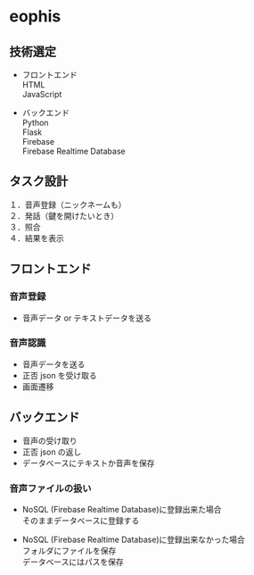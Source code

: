 # eophis

## 技術選定

- フロントエンド  
   HTML  
   JavaScript

- バックエンド  
   Python  
   Flask  
   Firebase  
   Firebase Realtime Database

## タスク設計

１．音声登録（ニックネームも）  
２．発話（鍵を開けたいとき）  
３．照合  
４．結果を表示

## フロントエンド

### 音声登録

- 音声データ or テキストデータを送る

### 音声認識

- 音声データを送る
- 正否 json を受け取る
- 画面遷移

## バックエンド

- 音声の受け取り
- 正否 json の返し
- データベースにテキストか音声を保存

### 音声ファイルの扱い

- NoSQL (Firebase Realtime Database)に登録出来た場合  
  そのままデータベースに登録する

- NoSQL (Firebase Realtime Database)に登録出来なかった場合  
  フォルダにファイルを保存  
  データベースにはパスを保存
